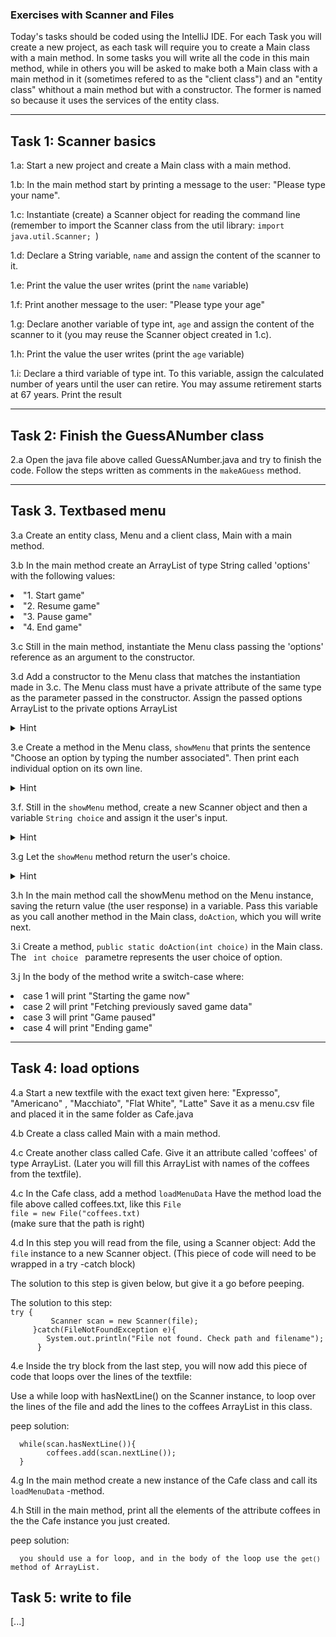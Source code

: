 ### Exercises with Scanner and Files
Today's tasks should be coded using the IntelliJ IDE. For each Task you will create a new project, as each task will require you to create a Main class with a main method. In some tasks you will write all the code in this main method, while in others you will be asked to make both a Main class with a main method in it (sometimes refered to as the "client class") and an "entity class" whithout a main method but with a constructor. The former is named so because it uses the services of the entity class.

---

## Task 1: Scanner basics
1.a: Start a new project and create a Main class with a main method.

1.b: In the main method start by printing a message to the user: "Please type your name".

1.c: Instantiate (create) a Scanner object for reading the command line (remember to import the Scanner class from the util library: <code>import java.util.Scanner; </code>)

1.d: Declare a String variable, <code>name</code> and assign the content of the scanner to it.

1.e: Print the value the user writes (print the <code>name</code> variable)

1.f: Print another message to the user: "Please type your age"

1.g: Declare another variable of type int, <code>age</code> and assign the content of the scanner to it (you may reuse the Scanner object created in 1.c).

1.h: Print the value the user writes (print the <code>age</code> variable)

1.i: Declare a third variable of type int. To this variable, assign the calculated number of years until the user can retire. You may assume retirement starts at 67 years. Print the result

---

## Task 2: Finish the GuessANumber class
2.a Open the java file above called GuessANumber.java and try to finish the code. Follow the steps written as comments in the <code>makeAGuess</code> method.

---

## Task 3. Textbased menu
3.a Create an entity class, Menu and a client class, Main with a main method.

3.b In the main method create an ArrayList of type String called 'options' with the following values:
<li>"1. Start game"</li>
<li>"2. Resume game"</li>
<li>"3. Pause game"</li>
<li>"4. End game"</li>


3.c Still in the main method, instantiate the Menu class passing the 'options' reference as an argument to the constructor.

3.d Add a constructor to the Menu class that matches the instantiation made in 3.c. The Menu class must have a private attribute of the same type as the parameter passed in the constructor. Assign the passed options ArrayList to the private options ArrayList 
<details>
  <summary>Hint</summary>
  <p>this.options = options</p>
</details>

3.e Create a method in the Menu class, <code>showMenu</code> that prints the sentence "Choose an option by typing the number associated". Then print each individual option on its own line.  
 <details>
  <summary>Hint</summary>
  <p>use a for-each loop for printing the options</p>
</details>

3.f. Still in the <code>showMenu</code> method, create a new Scanner object and then a variable <code>String choice</code> and assign it the user's input.

<details>
  <summary>Hint</summary>
  <p>
Scanner scan = new Scanner(System.in);
String choice = scan.nextLine();
</p>
</details>

3.g Let the <code>showMenu</code> method return the user's choice. 

<details>
  <summary>Hint</summary>
  <p>
  <code>return choice;</p></code>
  </p>
</details>


3.h In the main method call the showMenu method on the Menu instance, saving the return value (the user response) in a variable. Pass this variable as you call another method in the Main class, <code>doAction</code>, which you will write next.


3.i Create a method, <code>public static doAction(int choice)</code> in the Main class. The <code> int choice </code> parametre represents the user choice of option. 

3.j In the body of the method write a switch-case where:
   <li>case 1 will print "Starting the game now"</li>
   <li>case 2 will print "Fetching previously saved game data"</li>
   <li>case 3 will print "Game paused"</li>
   <li>case 4 will print "Ending game"</li>

---

## Task 4: load options
 
4.a Start a new textfile with the exact text given here:
"Expresso", "Americano" , "Macchiato", "Flat White",  "Latte"
Save it as a menu.csv file and placed it in the same folder as Cafe.java

4.b Create a class called Main with a main method. 

4.c Create another class called Cafe. Give it an attribute called 'coffees' of type ArrayList<String>. 
(Later you will fill this ArrayList with names of the coffees from the textfile).


4.c In the Cafe class, add a method <code>loadMenuData</code> 
Have the method load the file above called coffees.txt, like this 
<code>File file = new File("coffees.txt) </code>  
(make sure that the path is right)


4.d In this step you will read from the file, using a Scanner object: Add the <code>file</code> instance to a new Scanner object. (This piece of code will need to be wrapped in a try -catch block)

The solution to this step is given below, but give it a go before peeping.
<detail>
  <summary> The solution to this step:
  </summary><code>try {
         Scanner scan = new Scanner(file);       
     }catch(FileNotFoundException e){
        System.out.println("File not found. Check path and filename");  
      }</code></p>
</detail>


4.e Inside the try block from the last step, you will now add this piece of code that loops over the lines of the textfile:


Use a while loop with hasNextLine() on the Scanner instance, to loop over the lines of the file and add the lines to the coffees ArrayList in this class.
<detail>
  <summary> peep solution:
  </summary>
<code>
  while(scan.hasNextLine()){
        coffees.add(scan.nextLine());
  }
</code>      
</detail>

4.g In the main method create a new instance of the Cafe class and call its <code>loadMenuData</code> -method.

4.h Still in the main method, print all the elements of the  attribute coffees in the the Cafe instance you just created.
<detail>
  <summary> peep solution:
  </summary>
<code>
  you should use a for loop, and in the body of the loop use the <code>get()</code> method of ArrayList.
</code>      
</detail>



## Task 5: write to file
[...]
